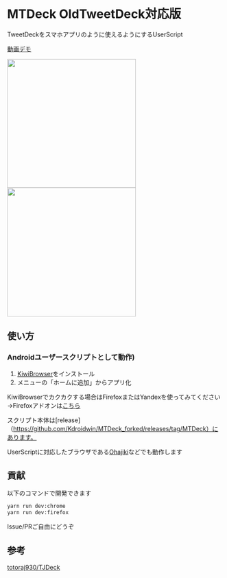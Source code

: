 # MTDeck OldTweetDeck対応版
TweetDeckをスマホアプリのように使えるようにするUserScript

[動画デモ](https://streamable.com/oocea)

<img src="https://i.imgur.com/xBrApsM.png" width="300">
<img src="https://i.imgur.com/aFG6fBr.png" width="300">

## 使い方
### Androidユーザースクリプトとして動作)
1. [KiwiBrowser](https://play.google.com/store/apps/details?id=com.kiwibrowser.browser)をインストール
5. メニューの「ホームに追加」からアプリ化

KiwiBrowserでカクカクする場合はFirefoxまたはYandexを使ってみてください  
→Firefoxアドオンは[こちら](https://addons.mozilla.org/ja/firefox/addon/mobiletweetdeck/)

スクリプト本体は[release]（https://github.com/Kdroidwin/MTDeck_forked/releases/tag/MTDeck）にあります。


UserScriptに対応したブラウザである[Ohajiki](http://ohajiki.ios-web.com/)などでも動作します

## 貢献
以下のコマンドで開発できます
```bash
yarn run dev:chrome
yarn run dev:firefox
```

Issue/PRご自由にどうぞ

## 参考
[totoraj930/TJDeck](https://github.com/totoraj930/TJDeck)
